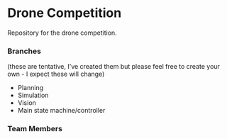 # Drone Competition 

Repository for the drone competition. 




### Branches
(these are tentative, I've created them but please feel free to create your own - I expect these will change) 

* Planning 
* Simulation 
* Vision 
* Main state machine/controller


### Team Members
